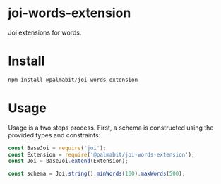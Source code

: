 # joi-words-extension

Joi extensions for words.

# Install

```js
npm install @palmabit/joi-words-extension
```

# Usage

Usage is a two steps process. First, a schema is constructed using the provided types and constraints:

```js
const BaseJoi = require('joi');
const Extension = require('@palmabit/joi-words-extension');
const Joi = BaseJoi.extend(Extension);

const schema = Joi.string().minWords(100).maxWords(500);
```